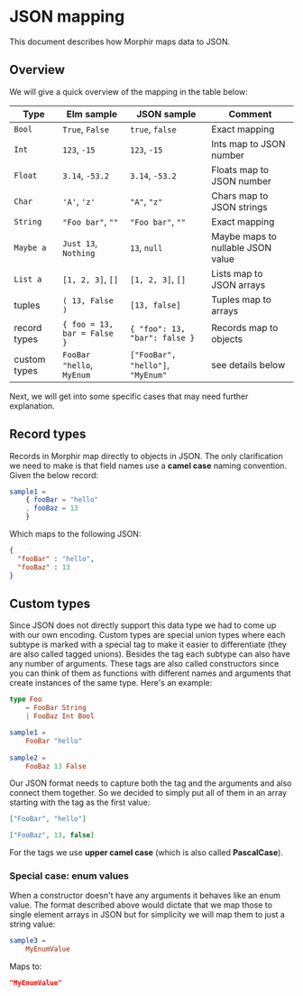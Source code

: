 # JSON mapping

This document describes how Morphir maps data to JSON.

## Overview

We will give a quick overview of the mapping in the table below: 

Type | Elm sample | JSON sample | Comment
---- | ---------- | ----------- | -------
`Bool` | `True`, `False` | `true`, `false` | Exact mapping
`Int` | `123`, `-15` | `123`, `-15` | Ints map to JSON number
`Float` | `3.14`, `-53.2` | `3.14`, `-53.2` | Floats map to JSON number
`Char` | `'A'`, `'z'` | `"A"`, `"z"` | Chars map to JSON strings
`String` | `"Foo bar"`, `""` | `"Foo bar"`, `""` | Exact mapping
`Maybe a` | `Just 13`, `Nothing` | `13`, `null` | Maybe maps to nullable JSON value
`List a` | `[1, 2, 3]`, `[]` | `[1, 2, 3]`, `[]` | Lists map to JSON arrays
tuples | `( 13, False )` | `[13, false]` | Tuples map to arrays
record types | `{ foo = 13, bar = False }`  | `{ "foo": 13, "bar": false }` | Records map to objects
custom types | `FooBar "hello`, `MyEnum` | `["FooBar", "hello"]`, `"MyEnum"` | see details below

Next, we will get into some specific cases that may need further explanation.

## Record types

Records in Morphir map directly to objects in JSON. The only clarification we need to make is that field names
use a **camel case** naming convention. Given the below record:

```elm
sample1 =
    { fooBar = "hello"
    , fooBaz = 13
    }
```

Which maps to the following JSON:

```json
{
  "fooBar" : "hello",
  "fooBaz" : 13
}
```

## Custom types

Since JSON does not directly support this data type we had to come up with our own encoding. Custom types
are special union types where each subtype is marked with a special tag to make it easier to differentiate
(they are also called tagged unions). Besides the tag each subtype can also have any number of arguments.
These tags are also called constructors since you can think of them as functions with different names and
arguments that create instances of the same type. Here's an example:

```elm
type Foo 
    = FooBar String
    | FooBaz Int Bool 

sample1 =
    FooBar "hello"
    
sample2 =    
    FooBaz 13 False
```

Our JSON format needs to capture both the tag and the arguments and also connect them together. So we 
decided to simply put all of them in an array starting with the tag as the first value:

```json
["FooBar", "hello"]
```

```json
["FooBaz", 13, false]
```

For the tags we use **upper camel case** (which is also called **PascalCase**).

### Special case: enum values

When a constructor doesn't have any arguments it behaves like an enum value. The format described 
above would dictate that we map those to single element arrays in JSON but for simplicity we will
map them to just a string value:

```elm
sample3 =
    MyEnumValue
```

Maps to:

```json
"MyEnumValue"
```
